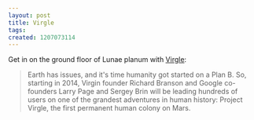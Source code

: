 ```yaml
---
layout: post
title: Virgle
tags: 
created: 1207073114
---
```

Get in on the ground floor of Lunae planum with [Virgle](http://www.google.com/virgle/index.html):

> Earth has issues, and it's time humanity got started on a Plan B. So, starting in 2014, Virgin founder Richard Branson and Google co-founders Larry Page and Sergey Brin will be leading hundreds of users on one of the grandest adventures in human history: Project Virgle, the first permanent human colony on Mars.
